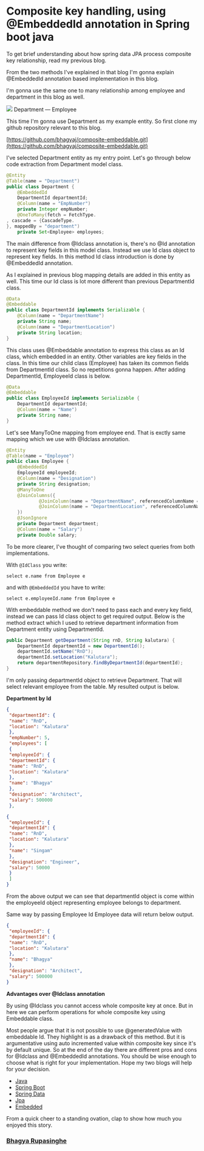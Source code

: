# Composite key handling, using @EmbeddedId annotation in Spring boot java

To get brief understanding about how spring data JPA process composite key
relationship, read my previous blog.

From the two methods I've explained in that blog I'm gonna explain @EmbeddedId
annotation based implementation in this blog.

I'm gonna use the same one to many relationship among employee and department in
this blog as well.

![](https://cdn-images-1.medium.com/max/800/1*k4imuDv2S_YFl1X8t9hB2Q.png)
<span class="figcaption_hack">Department — Employee</span>

This time I'm gonna use Department as my example entity. So first clone my
github repository relevant to this blog.

[https://github.com/bhagyaj/composite-embeddable.git](https://github.com/bhagyaj/composite-embeddable.git)

I've selected Department entity as my entry point. Let's go through below code
extraction from Department model class.

```java
@Entity
@Table(name = "Department")
public class Department {
    @EmbeddedId
    DepartmentId departmentId;
    @Column(name = "EmpNumber")
    private Integer empNumber;
    @OneToMany(fetch = FetchType.
, cascade = {CascadeType.
}, mappedBy = "department")
    private Set<Employee> employees;
```

The main difference from @Idclass annotation is, there's no @Id annotation to
represent key fields in this model class. Instead we use Id class object to
represent key fields. In this method Id class introduction is done by
@EmbeddedId annotation.

As I explained in previous blog mapping details are added in this entity as
well. This time our Id class is lot more different than previous DepartmentId
class.

```java
@Data
@Embeddable
public class DepartmentId implements Serializable {
    @Column(name = "DepartmentName")
    private String name;
    @Column(name = "DepartmentLocation")
    private String location;
}
```

This class uses @Embeddable annotation to express this class as an Id class,
which embedded in an entity. Other variables are key fields in the class. In
this time our child class (Employee) has taken its common fields from
DepartmentId class. So no repetitions gonna happen. After adding DepartmentId,
EmployeeId class is below.

```java
@Data
@Embeddable
public class EmployeeId implements Serializable {
    DepartmentId departmentId;
    @Column(name = "Name")
    private String name;
}
```

Let's see ManyToOne mapping from employee end. That is exctly same mapping which
we use with @Idclass annotation.

```java
@Entity
@Table(name = "Employee")
public class Employee {
    @EmbeddedId
    EmployeeId employeeId;
    @Column(name = "Designation")
    private String designation;
    @ManyToOne
    @JoinColumns({
            @JoinColumn(name = "DepartmentName", referencedColumnName = "DepartmentName", insertable = false, updatable = false),
            @JoinColumn(name = "DepartmentLocation", referencedColumnName = "DepartmentLocation", insertable = false, updatable = false),
    })
    @JsonIgnore
    private Department department;
    @Column(name = "Salary")
    private Double salary;
```

To be more clearer, I've thought of comparing two select queries from both
implementations.

With `@IdClass` you write:

    select e.name from Employee e

and with `@EmbeddedId` you have to write:

    select e.employeeId.name from Employee e

With embeddable method we don't need to pass each and every key field, instead
we can pass Id class object to get required output. Below is the method extract
which I used to retrieve department information from Department entity using
DepartmentId.

```java
public Department getDepartment(String rnD, String kalutara) {
    DepartmentId departmentId = new DepartmentId();
    departmentId.setName("RnD");
    departmentId.setLocation("Kalutara");
    return departmentRepository.findByDepartmentId(departmentId);
}
```

I'm only passing departmentId object to retrieve Department. That will select
relevant employee from the table. My resulted output is below.

**Department by Id**

```json
{
 "departmentId": {
 "name": "RnD",
 "location": "Kalutara"
 },
 "empNumber": 5,
 "employees": [
 {
 "employeeId": {
 "departmentId": {
 "name": "RnD",
 "location": "Kalutara"
 },
 "name": "Bhagya"
 },
 "designation": "Architect",
 "salary": 500000
 },

{
 "employeeId": {
 "departmentId": {
 "name": "RnD",
 "location": "Kalutara"
 },
 "name": "Singam"
 },
 "designation": "Engineer",
 "salary": 50000
 }
 ]
}
```

From the above output we can see that departmentId object is come within the
employeeId object representing employee belongs to department.

Same way by passing Employee Id Employee data will return below output.

```json
{
 "employeeId": {
 "departmentId": {
 "name": "RnD",
 "location": "Kalutara"
 },
 "name": "Bhagya"
 },
 "designation": "Architect",
 "salary": 500000
}
```

**Advantages over @Idclass annotation**

By using @Idclass you cannot access whole composite key at once. But in here we
can perform operations for whole composite key using Embeddable class.

Most people argue that it is not possible to use @generatedValue with embeddable
Id. They highlight is as a drawback of this method. But it is argumentative
using auto incremented value within composite key since it's by default unique.
So at the end of the day there are different pros and cons for @Idclass and
@EmbeddedId annotations. You should be wise enough to choose what is right for
your implementation. Hope my two blogs will help for your decision.

* [Java](https://medium.com/tag/java?source=post)
* [Spring Boot](https://medium.com/tag/spring-boot?source=post)
* [Spring Data](https://medium.com/tag/spring-data?source=post)
* [Jpa](https://medium.com/tag/jpa?source=post)
* [Embedded](https://medium.com/tag/embedded?source=post)

From a quick cheer to a standing ovation, clap to show how much you enjoyed this
story.

### [Bhagya Rupasinghe](https://medium.com/@bhagyajayashani)
